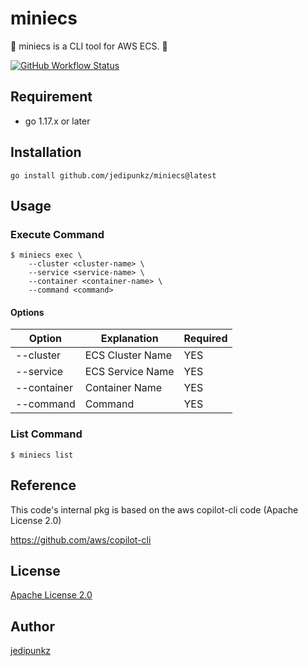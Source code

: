 # miniecs

🥝 miniecs is a CLI tool for AWS ECS. 🥝

[![GitHub Workflow Status](https://img.shields.io/github/workflow/status/jedipunkz/miniecs/Go-CI?style=flat-square)](https://github.com/jedipunkz/miniecs/actions?query=workflow%3AGo-CI)


## Requirement

- go 1.17.x or later

## Installation

```shell
go install github.com/jedipunkz/miniecs@latest
```

## Usage

### Execute Command

```shell
$ miniecs exec \
    --cluster <cluster-name> \
    --service <service-name> \
    --container <container-name> \
    --command <command>
```

#### Options

| Option      | Explanation          | Required |
|-------------|----------------------|----------|
| --cluster   | ECS Cluster Name     | YES      |
| --service   | ECS Service Name     | YES      |
| --container | Container Name       | YES      |
| --command   | Command              | YES      |

### List Command

```shell
$ miniecs list
```

## Reference

This code's internal pkg is based on the aws copilot-cli code (Apache License 2.0)

https://github.com/aws/copilot-cli

## License

[Apache License 2.0](https://github.com/jedipunkz/awscreds/blob/main/LICENSE)

## Author

[jedipunkz](https://twitter.com/jedipunkz)

